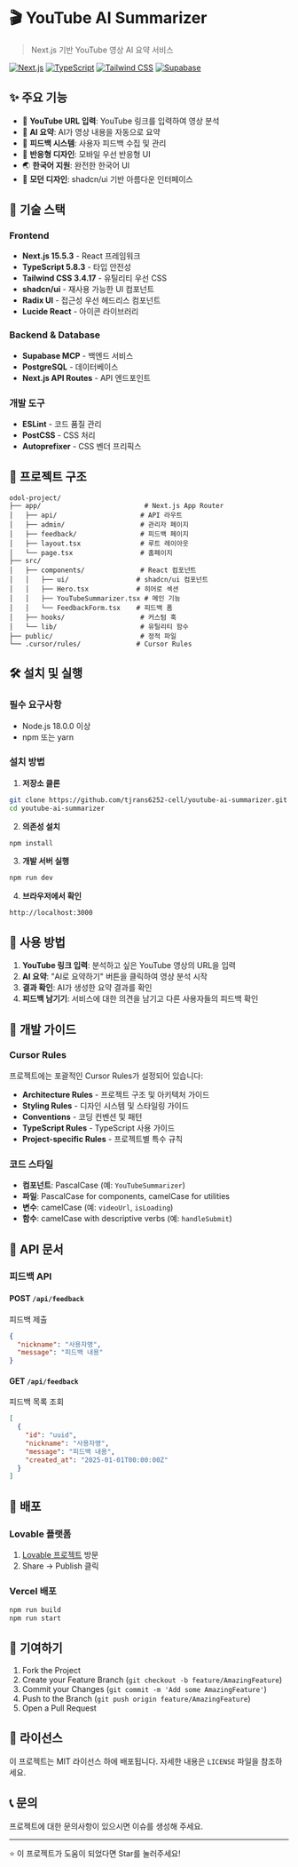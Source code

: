 # 🎬 YouTube AI Summarizer

> Next.js 기반 YouTube 영상 AI 요약 서비스

[![Next.js](https://img.shields.io/badge/Next.js-15.5.3-black?style=flat-square&logo=next.js)](https://nextjs.org/)
[![TypeScript](https://img.shields.io/badge/TypeScript-5.8.3-blue?style=flat-square&logo=typescript)](https://www.typescriptlang.org/)
[![Tailwind CSS](https://img.shields.io/badge/Tailwind_CSS-3.4.17-38B2AC?style=flat-square&logo=tailwind-css)](https://tailwindcss.com/)
[![Supabase](https://img.shields.io/badge/Supabase-MCP-green?style=flat-square&logo=supabase)](https://supabase.com/)

## ✨ 주요 기능

- 🎥 **YouTube URL 입력**: YouTube 링크를 입력하여 영상 분석
- 🤖 **AI 요약**: AI가 영상 내용을 자동으로 요약
- 💬 **피드백 시스템**: 사용자 피드백 수집 및 관리
- 📱 **반응형 디자인**: 모바일 우선 반응형 UI
- 🌏 **한국어 지원**: 완전한 한국어 UI
- 🎨 **모던 디자인**: shadcn/ui 기반 아름다운 인터페이스

## 🚀 기술 스택

### Frontend
- **Next.js 15.5.3** - React 프레임워크
- **TypeScript 5.8.3** - 타입 안전성
- **Tailwind CSS 3.4.17** - 유틸리티 우선 CSS
- **shadcn/ui** - 재사용 가능한 UI 컴포넌트
- **Radix UI** - 접근성 우선 헤드리스 컴포넌트
- **Lucide React** - 아이콘 라이브러리

### Backend & Database
- **Supabase MCP** - 백엔드 서비스
- **PostgreSQL** - 데이터베이스
- **Next.js API Routes** - API 엔드포인트

### 개발 도구
- **ESLint** - 코드 품질 관리
- **PostCSS** - CSS 처리
- **Autoprefixer** - CSS 벤더 프리픽스

## 📁 프로젝트 구조

```
odol-project/
├── app/                          # Next.js App Router
│   ├── api/                     # API 라우트
│   ├── admin/                   # 관리자 페이지
│   ├── feedback/                # 피드백 페이지
│   ├── layout.tsx               # 루트 레이아웃
│   └── page.tsx                 # 홈페이지
├── src/
│   ├── components/              # React 컴포넌트
│   │   ├── ui/                 # shadcn/ui 컴포넌트
│   │   ├── Hero.tsx            # 히어로 섹션
│   │   ├── YouTubeSummarizer.tsx # 메인 기능
│   │   └── FeedbackForm.tsx    # 피드백 폼
│   ├── hooks/                   # 커스텀 훅
│   └── lib/                     # 유틸리티 함수
├── public/                      # 정적 파일
└── .cursor/rules/              # Cursor Rules
```

## 🛠️ 설치 및 실행

### 필수 요구사항
- Node.js 18.0.0 이상
- npm 또는 yarn

### 설치 방법

1. **저장소 클론**
```bash
git clone https://github.com/tjrans6252-cell/youtube-ai-summarizer.git
cd youtube-ai-summarizer
```

2. **의존성 설치**
```bash
npm install
```

3. **개발 서버 실행**
```bash
npm run dev
```

4. **브라우저에서 확인**
```
http://localhost:3000
```

## 🎯 사용 방법

1. **YouTube 링크 입력**: 분석하고 싶은 YouTube 영상의 URL을 입력
2. **AI 요약**: "AI로 요약하기" 버튼을 클릭하여 영상 분석 시작
3. **결과 확인**: AI가 생성한 요약 결과를 확인
4. **피드백 남기기**: 서비스에 대한 의견을 남기고 다른 사용자들의 피드백 확인

## 🔧 개발 가이드

### Cursor Rules
프로젝트에는 포괄적인 Cursor Rules가 설정되어 있습니다:

- **Architecture Rules** - 프로젝트 구조 및 아키텍처 가이드
- **Styling Rules** - 디자인 시스템 및 스타일링 가이드
- **Conventions** - 코딩 컨벤션 및 패턴
- **TypeScript Rules** - TypeScript 사용 가이드
- **Project-specific Rules** - 프로젝트별 특수 규칙

### 코드 스타일
- **컴포넌트**: PascalCase (예: `YouTubeSummarizer`)
- **파일**: PascalCase for components, camelCase for utilities
- **변수**: camelCase (예: `videoUrl`, `isLoading`)
- **함수**: camelCase with descriptive verbs (예: `handleSubmit`)

## 📝 API 문서

### 피드백 API

#### POST `/api/feedback`
피드백 제출
```json
{
  "nickname": "사용자명",
  "message": "피드백 내용"
}
```

#### GET `/api/feedback`
피드백 목록 조회
```json
[
  {
    "id": "uuid",
    "nickname": "사용자명",
    "message": "피드백 내용",
    "created_at": "2025-01-01T00:00:00Z"
  }
]
```

## 🚀 배포

### Lovable 플랫폼
1. [Lovable 프로젝트](https://lovable.dev/projects/a4a179e2-40df-4336-943b-50429c71a2a0) 방문
2. Share → Publish 클릭

### Vercel 배포
```bash
npm run build
npm run start
```

## 🤝 기여하기

1. Fork the Project
2. Create your Feature Branch (`git checkout -b feature/AmazingFeature`)
3. Commit your Changes (`git commit -m 'Add some AmazingFeature'`)
4. Push to the Branch (`git push origin feature/AmazingFeature`)
5. Open a Pull Request

## 📄 라이선스

이 프로젝트는 MIT 라이선스 하에 배포됩니다. 자세한 내용은 `LICENSE` 파일을 참조하세요.

## 📞 문의

프로젝트에 대한 문의사항이 있으시면 이슈를 생성해 주세요.

---

⭐ 이 프로젝트가 도움이 되었다면 Star를 눌러주세요!
